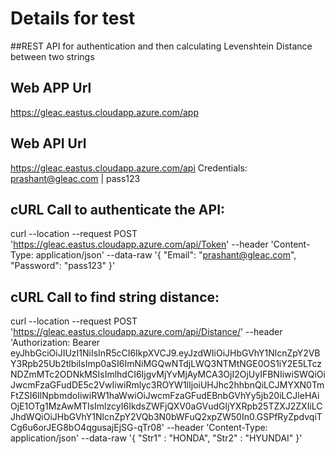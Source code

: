 # Details for test
##REST API for authentication and then calculating Levenshtein Distance between two strings

## Web APP Url
https://gleac.eastus.cloudapp.azure.com/app

## Web API Url 
https://gleac.eastus.cloudapp.azure.com/api Credentials: prashant@gleac.com | pass123

## cURL Call to authenticate the API:

curl --location --request POST 'https://gleac.eastus.cloudapp.azure.com/api/Token'
--header 'Content-Type: application/json'
--data-raw '{ "Email": "prashant@gleac.com", "Password": "pass123" }'

## cURL Call to find string distance:

curl --location --request POST 'https://gleac.eastus.cloudapp.azure.com/api/Distance/'
--header 'Authorization: Bearer eyJhbGciOiJIUzI1NiIsInR5cCI6IkpXVCJ9.eyJzdWIiOiJHbGVhY1NlcnZpY2VBY3Rpb25Ub2tlbiIsImp0aSI6ImNiMGQwNTdjLWQ3NTMtNGE0OS1iY2E5LTczNDZmMTc2ODNkMSIsImlhdCI6IjgvMjYvMjAyMCA3OjI2OjUyIFBNIiwiSWQiOiJwcmFzaGFudDE5c2VwIiwiRmlyc3ROYW1lIjoiUHJhc2hhbnQiLCJMYXN0TmFtZSI6IlNpbmdoIiwiRW1haWwiOiJwcmFzaGFudEBnbGVhYy5jb20iLCJleHAiOjE1OTg1MzAwMTIsImlzcyI6IkdsZWFjQXV0aGVudGljYXRpb25TZXJ2ZXIiLCJhdWQiOiJHbGVhY1NlcnZpY2VQb3N0bWFuQ2xpZW50In0.GSPfRyZpdvqiTCg6u6orJEG8bO4qgusajEjSG-qTr08'
--header 'Content-Type: application/json'
--data-raw '{ "Str1" : "HONDA", "Str2" : "HYUNDAI" }'
